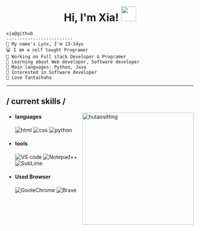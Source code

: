 <h1 align="center">
Hi, I'm Xia!   <img src="#NoImage" height="40px">
</h1>


```
xia@github
-------------------------
👋 My name's Lynx, I'm 13-14yo
💻 I am a self taught Programer
🔭 Working on Full stack Developer & Programer
🌱 Learning about Web developer, Software developer
🌟 Main languages: Python, Java
🚩 Interested in Software developer
🎵 Love Tantaihaha
```
<hr>

<h2> / current skills / </h2>
<img align="right" width="300"alt="hutaositting" src="https://github.com/xiaLynx/xiaLynx/blob/main/%F0%93%85%B0%20H%E1%B4%9C%20T%E1%B4%80%E1%B4%8F%20W%E1%B4%80%CA%9F%CA%9F%E1%B4%98%E1%B4%80%E1%B4%98%E1%B4%87%CA%80%20%F0%9F%A4%8D%F0%9F%92%A6%E2%99%95%EF%B8%8E.jpg"/>

- <h4> languages </h4>
  <img src = "https://img.shields.io/badge/HTML5-E34F26?style=for-the-badge&logo=html5&logoColor=white" alt = "html" />
  <img src = "https://img.shields.io/badge/CSS3-1572B6?style=for-the-badge&logo=css3&logoColor=white" alt = "css" />
  <img src="https://img.shields.io/badge/Python-blue.svg?style=for-the-badge&logo=python&logoColor=white" alt="python">
   
- <h4> tools</h4>
   <img src = "https://img.shields.io/badge/Visual%20Studio%20Code-0078d7.svg?style=for-the-badge&logo=visual-studio-code&logoColor=white" alt = "VS code" />
   <img src="https://img.shields.io/badge/Notepad-%2B%2B?style=for-the-badge&logo=notepadplusplus&logoColor=white" alt="Notepad++">
   <img src="https://img.shields.io/badge/sublime-text?style=for-the-badge&logo=sublimetext&logoColor=white" alt="SubLime" >

- <h4> Used Browser </h4>
   <img src="https://img.shields.io/badge/google-chrome?style=for-the-badge&logo=googlechrome&logoColor=white" alt="GooleChrome">
   <img src="https://img.shields.io/badge/brave-browser?style=for-the-badge&logo=brave&logoColor=white" alt="Brave">




   
<!---
xiaLynx/xiaLynx is a ✨ special ✨ repository because its `README.md` (this file) appears on your GitHub profile.
You can click the Preview link to take a look at your changes.
--->
